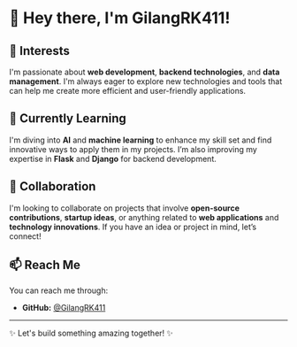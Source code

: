# 👋 Hey there, I'm **GilangRK411**!

## 👀 Interests
I'm passionate about **web development**, **backend technologies**, and **data management**. I'm always eager to explore new technologies and tools that can help me create more efficient and user-friendly applications.

## 🌱 Currently Learning
I'm diving into **AI** and **machine learning** to enhance my skill set and find innovative ways to apply them in my projects. I’m also improving my expertise in **Flask** and **Django** for backend development.

## 💞️ Collaboration
I'm looking to collaborate on projects that involve **open-source contributions**, **startup ideas**, or anything related to **web applications** and **technology innovations**. If you have an idea or project in mind, let’s connect!

## 📫 Reach Me
You can reach me through:
- **GitHub:** [@GilangRK411](https://github.com/GilangRK411)

---

✨ Let's build something amazing together! ✨
